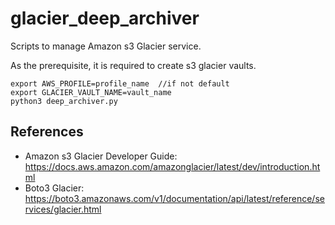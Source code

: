 # glacier_deep_archiver
Scripts to manage Amazon s3 Glacier service.

As the prerequisite, it is required to create s3 glacier vaults.
```
export AWS_PROFILE=profile_name  //if not default
export GLACIER_VAULT_NAME=vault_name
python3 deep_archiver.py
```

## References
- Amazon s3 Glacier Developer Guide: https://docs.aws.amazon.com/amazonglacier/latest/dev/introduction.html
- Boto3 Glacier: https://boto3.amazonaws.com/v1/documentation/api/latest/reference/services/glacier.html
